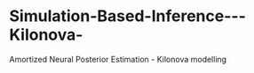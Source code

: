 # Simulation-Based-Inference---Kilonova-
Amortized Neural Posterior Estimation - Kilonova modelling 
